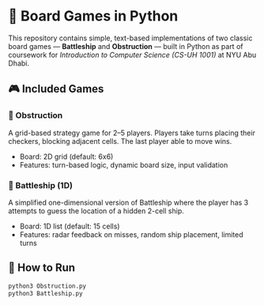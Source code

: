 # 🧩 Board Games in Python

This repository contains simple, text-based implementations of two classic board games — **Battleship** and **Obstruction** — built in Python as part of coursework for *Introduction to Computer Science (CS-UH 1001)* at NYU Abu Dhabi.

## 🎮 Included Games

### 🔹 Obstruction
A grid-based strategy game for 2–5 players. Players take turns placing their checkers, blocking adjacent cells. The last player able to move wins.

- Board: 2D grid (default: 6x6)
- Features: turn-based logic, dynamic board size, input validation

### 🔹 Battleship (1D)
A simplified one-dimensional version of Battleship where the player has 3 attempts to guess the location of a hidden 2-cell ship.

- Board: 1D list (default: 15 cells)
- Features: radar feedback on misses, random ship placement, limited turns

## 🚀 How to Run

```bash
python3 Obstruction.py
python3 Battleship.py
